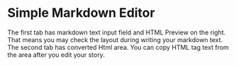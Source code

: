 # Simple Markdown Editor

The first tab has markdown text input field and HTML Preview on the right.
That means you may check the layout during writing your markdown text.
The second tab has converted Html area. You can copy HTML tag text from the area after you edit your story.
